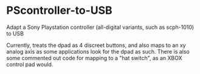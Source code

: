 # PScontroller-to-USB
Adapt a Sony Playstation controller (all-digital variants, such as scph-1010) to USB

Currently, treats the dpad as 4 discreet buttons, and also maps to an xy analog axis as some applications look for the dpad as such. 
There is also some commented out code for mapping to a "hat switch", as an XBOX control pad would. 
